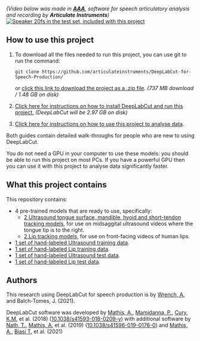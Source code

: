 _(Video below was made in [**AAA**](http://www.articulateinstruments.com/downloads/), software for speech articulatory analysis and recording by **Articulate Instruments**)_
[![Speaker 20fs in the test set, included with this project](Installation_Instructions/Other_Files/Demo/demo.gif)](Installation_Instructions/Other_Files/Demo/demo.mp4?raw=true)

How to use this project
-----------------------
1. To download all the files needed to run this project, you can use git to run the command: 

    `git clone https://github.com/articulateinstruments/DeepLabCut-for-Speech-Production/` 
    
    or [click this link to download the project as a .zip file](https://github.com/articulateinstruments/DeepLabCut-for-Speech-Production/archive/refs/heads/master.zip).
    _(737 MB download / 1.48 GB on disk)_

2. [Click here for instructions on how to install DeepLabCut and run this project.](Installation_Instructions) _(DeepLabCut will be 2.97 GB on disk)_
3. [Click here for instructions on how to use this project to analyse data](INSTRUCTIONS.md). 

Both guides contain detailed walk-throughs for people who are new to using DeepLabCut.

You do not need a GPU in your computer to use these models: you should be able to run this project on most PCs. If you have a powerful GPU then you can use it with this project to analyse data significantly faster.


What this project contains
--------------------------
This repository contains:
- 4 pre-trained models that are ready to use, specifically:
    - [2 Ultrasound tongue surface, mandible, hyoid and short-tendon tracking models](Ultrasound/dlc-models/iteration-0), for use on midsaggital ultrasound videos where the tongue tip is to the right.
    - [2 Lip tracking models](Lips/dlc-models/iteration-0), for use on front-facing videos of human lips.
- [1 set of hand-labeled Ultrasound training data](Ultrasound/labeled-data).
- [1 set of hand-labeled Lip training data](Lips/labeled-data).
- [1 set of hand-labeled Ultrasound test data](Ultrasound/labeled-data/UTI_Test_Set_COMBINED_ALL).
- [1 set of hand-labeled Lip test data](Lips/labeled-data/LipTest_COMBINED_TEST).


Authors 
-------
This research using DeepLabCut for speech production is by [Wrench, A.](https://scholar.google.com/citations?user=HQkwGZEAAAAJ) and Balch-Tomes, J. (2021).

DeepLabCut software was developed by [Mathis, A.](https://scholar.google.co.uk/citations?user=Y1xCzE0AAAAJ), [Mamidanna, P.](https://scholar.google.co.uk/citations?user=5x1hXY8AAAAJ), [Cury, K.M.](https://scholar.google.co.uk/citations?user=KpSNbF4AAAAJ) et al. (2018) ([10.1038/s41593-018-0209-y](https://www.nature.com/articles/s41593-018-0209-y)) with additional software by [Nath, T.](https://scholar.google.co.uk/citations?user=KXmpTjwAAAAJ), [Mathis, A.](https://scholar.google.co.uk/citations?user=Y1xCzE0AAAAJ) et al. (2019) ([10.1038/s41596-019-0176-0](https://www.nature.com/articles/s41596-019-0176-0)) and [Mathis, A.](https://scholar.google.co.uk/citations?user=Y1xCzE0AAAAJ), [Biasi T.](https://www.researchgate.net/profile/Thomas-Biasi) et al. (2021)
